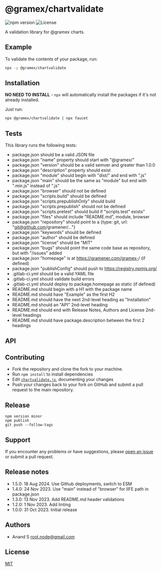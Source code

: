 # @gramex/chartvalidate

![npm version](https://img.shields.io/npm/v/@gramex/chartvalidate) ![License](https://img.shields.io/npm/l/@gramex/chartvalidate)

A validation library for @gramex charts.

## Example

To validate the contents of your package, run:

```bash
npx -y @gramex/chartvalidate
```

## Installation

**NO NEED TO INSTALL** - `npx` will automatically install the packages if it's not already installed.

Just run:

```bash
npx @gramex/chartvalidate | npx faucet
```

## Tests

This library runs the following tests:

- package.json should be a valid JSON file
- package.json "name" property should start with "@gramex/"
- package.json "version" should be a valid semver and greater than 1.0.0
- package.json "description" property should exist
- package.json "module" should begin with "dist/" and end with ".js"
- package.json "main" should be the same as "module" but end with ".min.js" instead of ".js"
- package.json "browser" should not be defined
- package.json "scripts.build" should be defined
- package.json "scripts.prepublishOnly" should build
- package.json "scripts.prepublish" should not be defined
- package.json "scripts.pretest" should build if "scripts.test" exists"
- package.json "files" should include "README.md", module, browser
- package.json "repository" should point to a {type: git, url: "git@github.com/gramener/..."}
- package.json "keywords" should be defined
- package.json "author" should be defined
- package.json "license" should be "MIT"
- package.json "bugs" should point the same code base as repository, but with "/issues" added
- package.json "homepage" is at https://gramener.com/gramex-<name>/ (if defined)
- package.json "publishConfig" should push to https://registry.npmjs.org/
- .gitlab-ci.yml should be a valid YAML file
- .gitlab-ci.yml should validate build errors
- .gitlab-ci.yml should deploy to package.homepage as static (if defined)
- README.md should begin with a H1 with the package name
- README.md should have "Example" as the first H2
- README.md should have the next 2nd-level heading as "Installation"
- README.md should an "API" 2nd-level heading
- README.md should end with Release Notes, Authors and License 2nd-level headings
- README.md should have package.description between the first 2 headings

## API

## Contributing

- Fork the repository and clone the fork to your machine.
- Run `npm install` to install dependencies
- Edit [`chartvalidate.js`](chartvalidate.js), documenting your changes
- Push your changes back to your fork on GitHub and submit a pull request to the main repository.

## Release

```shell
npm version minor
npm publish
git push --follow-tags
```

## Support

If you encounter any problems or have suggestions, please [open an issue](https://code.gramener.com/gramex/gramex-chartvalidate/-/issues) or submit a pull request.

## Release notes

- 1.5.0: 18 Aug 2024. Use Github deployments, switch to ESM
- 1.4.0: 24 Nov 2023. Use "main" instead of "browser" for IIFE path in package.json
- 1.3.0: 13 Nov 2023. Add README.md header validations
- 1.2.0: 1 Nov 2023. Add linting
- 1.0.0: 31 Oct 2023. Initial release

## Authors

- Anand S <root.node@gmail.com>

## License

[MIT](https://spdx.org/licenses/MIT.html)
